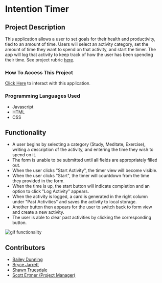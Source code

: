 # Intention Timer

## Project Description
This application allows a user to set goals for their health and productivity, tied to an amount of time. Users will select an activity category, set the amount of time they want to spend on that activity, and start the timer. The app will log that activity to keep track of how the user has been spending their time. See project rubric [here](https://frontend.turing.io/projects/module-1/intention-timer-group.html).

### How To Access This Project
[Click Here](https://shawntru.github.io/intention-timer/) to interact with this application.

### Programming Languages Used
+ Javascript
+ HTML
+ CSS

## Functionality
+ A user begins by selecting a category (Study, Meditate, Exercise), writing a description of the activity, and entering the time they wish to spend on it.
+ The form is unable to be submitted until all fields are appropriately filled out.
+ When the user clicks "Start Activity", the timer view will become visible.
+ When the user clicks "Start", the timer will countdown from the time they provided in the form.
+ When the time is up, the start button will indicate completion and an option to click "Log Activity" appears.
+ When the activity is logged, a card is generated in the right column under "Past Activities" and saves the activity to local storage.
+ Another button then appears for the user to switch back to form view and create a new activity.
+ The user is able to clear past activities by clicking the corresponding button.

![gif functionality](https://user-images.githubusercontent.com/67710155/93256121-1c2b3d80-f758-11ea-9e44-0bbe7ce91af1.gif)

## Contributors
+ [Bailey Dunning](https://github.com/baileydunning)
+ [Bryce Jarrett](https://github.com/brycemara)
+ [Shawn Truesdale](https://github.com/Shawntru)
+ [Scott Ertmer (Project Manager)](https://github.com/sertmer)
